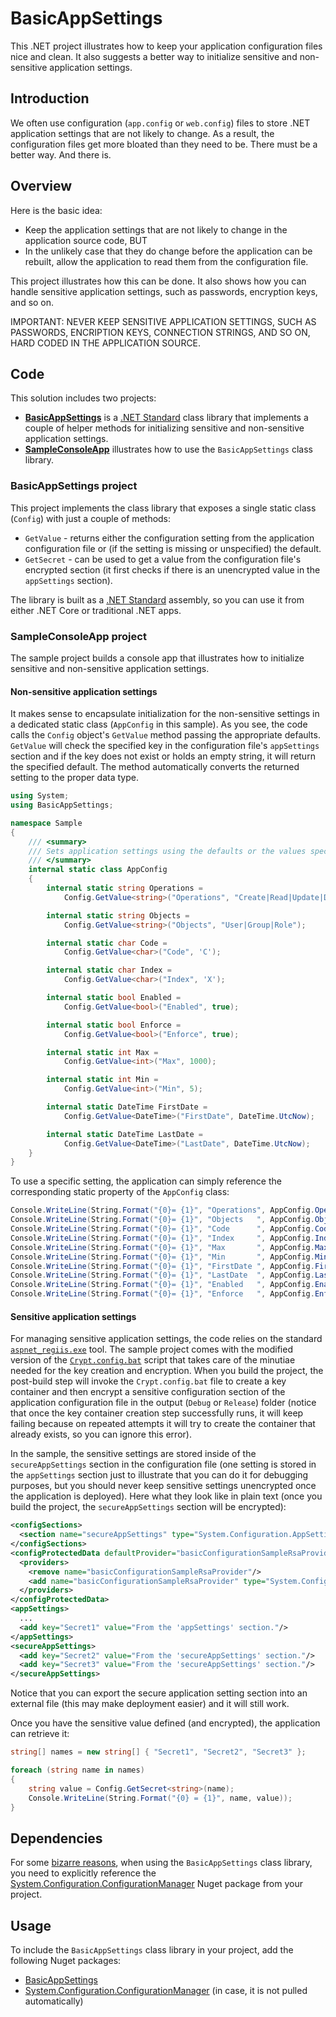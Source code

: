 # BasicAppSettings
This .NET project illustrates how to keep your application configuration files nice and clean. It also suggests a better way to initialize sensitive and non-sensitive application settings.

## Introduction
We often use configuration (`app.config` or `web.config`) files to store .NET application settings that are not likely to change. As a result, the configuration files get more bloated than they need to be. There must be a better way. And there is.

## Overview
Here is the basic idea:

- Keep the application settings that are not likely to change in the application source code, BUT
- In the unlikely case that they do change before the application can be rebuilt, allow the application to read them from the configuration file.

This project illustrates how this can be done. It also shows how you can handle sensitive application settings, such as passwords, encryption keys, and so on.

IMPORTANT: NEVER KEEP SENSITIVE APPLICATION SETTINGS, SUCH AS PASSWORDS, ENCRIPTION KEYS, CONNECTION STRINGS, AND SO ON, HARD CODED IN THE APPLICATION SOURCE.

## Code
This solution includes two projects:

- [**BasicAppSettings**](../../tree/master/BasicAppSettings) is a [.NET Standard](https://docs.microsoft.com/en-us/dotnet/standard/net-standard) class library that implements a couple of helper methods for initializing sensitive and non-sensitive application settings.
- [**SampleConsoleApp**](../../tree/master/SampleConsoleApp) illustrates how to use the `BasicAppSettings` class library.

### BasicAppSettings project
This project implements the class library that exposes a single static class (`Config`) with just a couple of methods:

- `GetValue` - returns either the configuration setting from the application configuration file or (if the setting is missing or unspecified) the default.
- `GetSecret` - can be used to get a value from the configuration file's encrypted section (it first checks if there is an unencrypted value in the `appSettings` section).

The library is built as a [.NET Standard](https://docs.microsoft.com/en-us/dotnet/standard/net-standard) assembly, so you can use it from either .NET Core or traditional .NET apps. 

### SampleConsoleApp project
The sample project builds a console app that illustrates how to initialize sensitive and non-sensitive application settings.

#### Non-sensitive application settings
It makes sense to encapsulate initialization for the non-sensitive settings in a dedicated static class (`AppConfig` in this sample). As you see, the code calls the `Config` object's `GetValue` method passing the appropriate defaults. `GetValue` will check the specified key in the configuration file's `appSettings` section and if the key does not exist or holds an empty string, it will return the specified default. The method automatically converts the returned setting to the proper data type.

```csharp
using System;
using BasicAppSettings;

namespace Sample
{
    /// <summary>
    /// Sets application settings using the defaults or the values specified in the configuration file.
    /// </summary>
    internal static class AppConfig
    {
        internal static string Operations =
            Config.GetValue<string>("Operations", "Create|Read|Update|Delete|Assign|Revoke|Enable|Disable");

        internal static string Objects =
            Config.GetValue<string>("Objects", "User|Group|Role");

        internal static char Code =
            Config.GetValue<char>("Code", 'C');

        internal static char Index =
            Config.GetValue<char>("Index", 'X');

        internal static bool Enabled =
            Config.GetValue<bool>("Enabled", true);

        internal static bool Enforce =
            Config.GetValue<bool>("Enforce", true);

        internal static int Max =
            Config.GetValue<int>("Max", 1000);

        internal static int Min =
            Config.GetValue<int>("Min", 5);

        internal static DateTime FirstDate =
            Config.GetValue<DateTime>("FirstDate", DateTime.UtcNow);

        internal static DateTime LastDate =
            Config.GetValue<DateTime>("LastDate", DateTime.UtcNow);
    }
}
```

To use a specific setting, the application can simply reference the corresponding static property of the `AppConfig` class:

```csharp
Console.WriteLine(String.Format("{0}= {1}", "Operations", AppConfig.Operations));
Console.WriteLine(String.Format("{0}= {1}", "Objects   ", AppConfig.Objects));
Console.WriteLine(String.Format("{0}= {1}", "Code      ", AppConfig.Code));
Console.WriteLine(String.Format("{0}= {1}", "Index     ", AppConfig.Index));
Console.WriteLine(String.Format("{0}= {1}", "Max       ", AppConfig.Max));
Console.WriteLine(String.Format("{0}= {1}", "Min       ", AppConfig.Min));
Console.WriteLine(String.Format("{0}= {1}", "FirstDate ", AppConfig.FirstDate));
Console.WriteLine(String.Format("{0}= {1}", "LastDate  ", AppConfig.LastDate));
Console.WriteLine(String.Format("{0}= {1}", "Enabled   ", AppConfig.Enabled));
Console.WriteLine(String.Format("{0}= {1}", "Enforce   ", AppConfig.Enforce));
```
#### Sensitive application settings
For managing sensitive application settings, the code relies on the standard [`aspnet_regiis.exe`](https://blogs.msdn.microsoft.com/gaurav/2013/12/15/encrypting-section-of-config-file-using-aspnet_regiis-exe-the-configuration-for-physical-path-web-config-cannot-be-opened/) tool. The sample project comes with the modified version of the [`Crypt.config.bat`](https://github.com/alekdavis/Crypt.config.bat) script that takes care of the minutiae needed for the key creation and encryption. When you build the project, the post-build step will invoke the `Crypt.config.bat` file to create a key container and then encrypt a sensitive configuration section of the application configuration file in the output (`Debug` or `Release`) folder (notice that once the key container creation step successfully runs, it will keep failing because on repeated attempts it will try to create the container that already exists, so you can ignore this error). 

In the sample, the sensitive settings are stored inside of the `secureAppSettings` section in the configuration file (one setting is stored in the `appSettings` section just to illustrate that you can do it for debugging purposes, but you should never keep sensitive settings unencrypted once the application is deployed). Here what they look like in plain text (once you build the project, the `secureAppSettings` section will be encrypted):

```xml
<configSections>
  <section name="secureAppSettings" type="System.Configuration.AppSettingsSection, System.Configuration, Version=2.0.0.0, Culture=neutral, PublicKeyToken=b03f5f7f11d50a3a" />
</configSections>
<configProtectedData defaultProvider="basicConfigurationSampleRsaProvider">
  <providers>
    <remove name="basicConfigurationSampleRsaProvider"/>
    <add name="basicConfigurationSampleRsaProvider" type="System.Configuration.RsaProtectedConfigurationProvider, System.Configuration, Version=2.0.0.0, Culture=neutral, PublicKeyToken=b03f5f7f11d50a3a" keyContainerName="intelMnaToolsRsaKey" useMachineContainer="true" />
  </providers>
</configProtectedData>
<appSettings>
  ...
  <add key="Secret1" value="From the 'appSettings' section."/>
</appSettings>
<secureAppSettings>
  <add key="Secret2" value="From the 'secureAppSettings' section."/>
  <add key="Secret3" value="From the 'secureAppSettings' section."/>
</secureAppSettings>
```

Notice that you can export the secure application setting section into an external file (this may make deployment easier) and it will still work.

Once you have the sensitive value defined (and encrypted), the application can retrieve it:

```csharp
string[] names = new string[] { "Secret1", "Secret2", "Secret3" };

foreach (string name in names)
{
    string value = Config.GetSecret<string>(name);
    Console.WriteLine(String.Format("{0} = {1}", name, value));
}
```

## Dependencies
For some [bizarre reasons](https://github.com/dotnet/standard/issues/506), when using the `BasicAppSettings` class library, you need to explicitly reference the [System.Configuration.ConfigurationManager](https://www.nuget.org/packages/System.Configuration.ConfigurationManager/) Nuget package from your project.

## Usage
To include the `BasicAppSettings` class library in your project, add the following Nuget packages:

- [BasicAppSettings](https://www.nuget.org/packages/BasicAppSettings)
- [System.Configuration.ConfigurationManager](https://www.nuget.org/packages/System.Configuration.ConfigurationManager/) (in case, it is not pulled automatically)

